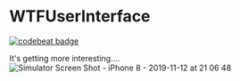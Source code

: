 # WTFUserInterface
<a href="https://codebeat.co/projects/github-com-shndrs-wtfuserinterface-master"><img alt="codebeat badge" src="https://codebeat.co/badges/acd52221-c6b1-4dd8-809e-22d4162da2cf" /></a>

It's getting more interesting....
![Simulator Screen Shot - iPhone 8 - 2019-11-12 at 21 06 48](https://user-images.githubusercontent.com/34839080/68695777-ee51f700-0590-11ea-9a12-b62a84e86749.png)
